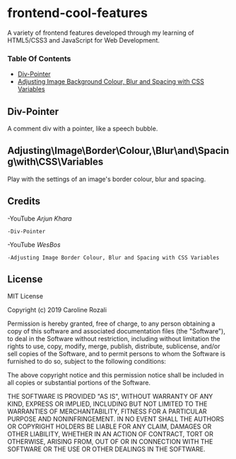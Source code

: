 # frontend-cool-features

A variety of frontend features developed through my learning of HTML5/CSS3 and JavaScript for Web Development.

### Table Of Contents

* [Div-Pointer](#Div-Pointer)
* [Adjusting Image Background Colour, Blur and Spacing with CSS Variables](#Adjusting\Image\Background\Colour,\Blur\and\Spacing\with\CSS\Variables)

## Div-Pointer

A comment div with a pointer, like a speech bubble.

## Adjusting\Image\Border\Colour,\Blur\and\Spacing\with\CSS\Variables

Play with the settings of an image's border colour, blur and spacing.

## Credits

-YouTube _Arjun Khara_

    -Div-Pointer

-YouTube _WesBos_

    -Adjusting Image Border Colour, Blur and Spacing with CSS Variables

## License

MIT License

Copyright (c) 2019 Caroline Rozali

Permission is hereby granted, free of charge, to any person obtaining a copy
of this software and associated documentation files (the "Software"), to deal
in the Software without restriction, including without limitation the rights
to use, copy, modify, merge, publish, distribute, sublicense, and/or sell
copies of the Software, and to permit persons to whom the Software is
furnished to do so, subject to the following conditions:

The above copyright notice and this permission notice shall be included in all
copies or substantial portions of the Software.

THE SOFTWARE IS PROVIDED "AS IS", WITHOUT WARRANTY OF ANY KIND, EXPRESS OR
IMPLIED, INCLUDING BUT NOT LIMITED TO THE WARRANTIES OF MERCHANTABILITY,
FITNESS FOR A PARTICULAR PURPOSE AND NONINFRINGEMENT. IN NO EVENT SHALL THE
AUTHORS OR COPYRIGHT HOLDERS BE LIABLE FOR ANY CLAIM, DAMAGES OR OTHER
LIABILITY, WHETHER IN AN ACTION OF CONTRACT, TORT OR OTHERWISE, ARISING FROM,
OUT OF OR IN CONNECTION WITH THE SOFTWARE OR THE USE OR OTHER DEALINGS IN THE
SOFTWARE.
